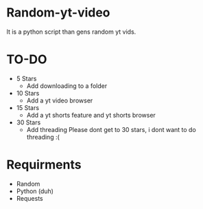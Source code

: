 # Random-yt-video
It is a python script than gens random yt vids.
# TO-DO
  - 5 Stars
    - Add downloading to a folder
  - 10 Stars
    - Add a yt video browser
  - 15 Stars
    - Add a yt shorts feature and yt shorts browser
  - 30 Stars
    - Add threading    Please dont get to 30 stars, i dont want to do threading :(
# Requirments
  - Random
  - Python (duh)
  - Requests
